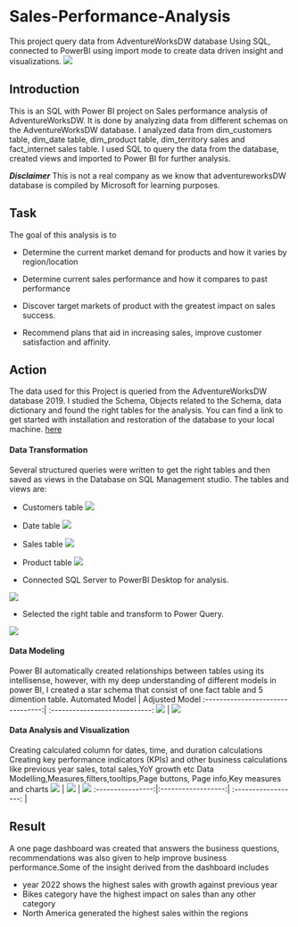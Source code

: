  # Sales-Performance-Analysis
This project query data from AdventureWorksDW database Using SQL, connected to PowerBI using import mode to create data driven insight and visualizations.
![](Into_picture.jpg)


## Introduction

This is an SQL with Power BI project on Sales performance analysis of AdventureWorksDW. It is done by analyzing data from different schemas on the AdventureWorksDW database. I analyzed data from dim_customers table, dim_date table, dim_product table, dim_territory sales and fact_internet sales table. I used SQL to query the data from the database, created views and imported to Power BI for further analysis. 


**_Disclaimer_** This is not a real company as we know that adventureworksDW database is compiled by Microsoft for learning purposes.

## Task
The goal of this analysis is to 
+ Determine the current market demand for products and how it varies by region/location
- Determine current sales performance and how it compares to past performance 
+ Discover target markets of product with the greatest impact on sales success.
- Recommend plans that aid in increasing sales, improve customer satisfaction and affinity.

## Action
The data used for this Project is queried from the AdventureWorksDW database 2019. I studied the Schema, Objects related to the Schema, data dictionary and found the right tables for the analysis.
You can find a link to get started with installation and restoration of the database to your local machine. [here]( https://www.youtube.com/watch?v=VpY0Q_kwtIw&feature=youtu.be)
#### Data Transformation
Several structured queries were written to get the right tables and then saved as views in the Database on SQL Management studio. The tables and views are:
+ Customers table
![](customer_view.PNG)
- Date table
![](date_view.PNG)
+ Sales table
![](fact_salesview.PNG)
- Product table
 ![](product_view.PNG)
+ Connected SQL Server to PowerBI Desktop for analysis.

 ![](connect_powerBI.PNG)
 
 - Selected the right table and transform to Power Query.
 
 ![](select_view.PNG)
 
 
#### Data Modeling
Power BI automatically created relationships between tables using its intellisense, however, with my deep understanding of different models in power BI, I created a star schema that consist of one fact table and 5 dimention table.
  Automated Model                 |    Adjusted Model
:--------------------------------:| :----------------------------:
![](automated_relationship.PNG)   | ![](created_relationship.PNG)



#### Data Analysis and Visualization
Creating calculated column for dates, time, and duration calculations
Creating key performance indicators (KPIs) and other business calculations like previous year sales, total sales,YoY growth  etc
Data Modelling,Measures,filters,tooltips,Page buttons, Page info,Key measures and charts
![](LY_sales.PNG) | ![](All_Sales.PNG) | ![](YoY_Growth.PNG)
:----------------:|:------------------:| :------------------: |
## Result

A one page dashboard was created that answers the business questions, recommendations was also given to help improve business performance.Some of the insight derived from the dashboard includes 
+ year 2022 shows the highest sales with growth against previous year
+ Bikes category have the highest impact on sales than any other category
+ North America generated the highest sales within the regions 







